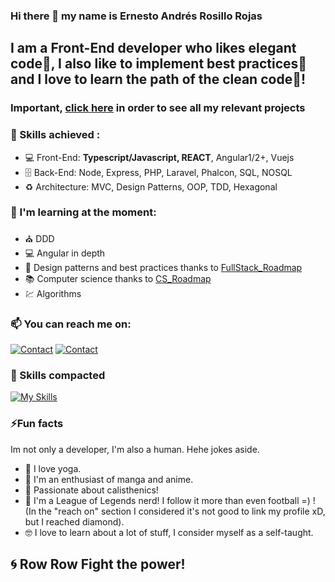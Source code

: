 ### Hi there 👋 my name is Ernesto Andrés Rosillo Rojas
##  I am a **Front-End developer** who likes **elegant code**🎩, I also like to implement **best practices**📝 and I love to learn the path of the **clean code**📖!

### Important, [click here](https://github.com/stars/andresito1969/lists/projects) in order to see all my relevant projects

### 💼 Skills achieved :
- 💻 Front-End: **Typescript/Javascript, REACT**, Angular1/2+, Vuejs
- 🗄️  Back-End: Node, Express, PHP, Laravel, Phalcon, SQL, NOSQL
- ♻  Architecture: MVC, Design Patterns, OOP, TDD, Hexagonal

### 🌱 I'm learning at the moment:
- ⛪ DDD
- 💻 Angular in depth
- 📝 Design patterns and best practices thanks to [FullStack_Roadmap](https://roadmap.sh/full-stack) 
- 📚 Computer science thanks to [CS_Roadmap](https://roadmap.sh/computer-science)
- 💹 Algorithms


### 📫 You can reach me on:
[![Contact](https://skillicons.dev/icons?i=linkedin)](https://www.linkedin.com/in/ernesto-andres-rosillo/)
[![Contact](https://skillicons.dev/icons?i=gmail)](mailto:ernestoandresrosillo@gmail.com)

### 🧠 Skills compacted
[![My Skills](https://skillicons.dev/icons?i=js,typescript,react,redux,materialui,bootstrap,tailwind,nodejs,express,laravel,php,postman,angular,vue,git,jest,cypress,yarn,vite,jenkins,docker,npm,mongodb,mysql,vscode,linux,ubuntu)](https://skillicons.dev)

### ⚡Fun facts
Im not only a developer, I'm also a human. Hehe jokes aside.
- 🧘 I love yoga.
- 📖 I'm an enthusiast of manga and anime.
- 🤸 Passionate about calisthenics!
- 👾 I'm a League of Legends nerd! I follow it more than even football =) ! (In the "reach on" section I considered it's not good to link my profile xD, but I reached diamond).
- 🤓 I love to learn about a lot of stuff, I consider myself as a self-taught.


## 🌀 Row Row Fight the power!
<!--
**andresito1969/andresito1969** is a ✨ _special_ ✨ repository because its `README.md` (this file) appears on your GitHub profile.

Here are some ideas to get you started:

- 🔭 I’m currently working on ...
- 🌱 I’m currently learning ...
- 👯 I’m looking to collaborate on ...
- 🤔 I’m looking for help with ...
- 💬 Ask me about ...
- 📫 How to reach me: ...
- 😄 Pronouns: ...
- ⚡ Fun fact: ...
-->
